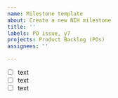 ```yaml
---
name: Milestone template
about: Create a new NIH milestone
title: ''
labels: PO issue, y7
projects: Product Backlog (POs)
assignees: ''

---
```


- [ ] text
- [ ] text
- [ ] text

